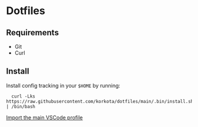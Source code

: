 # Dotfiles

## Requirements

- Git
- Curl

## Install

Install config tracking in your `$HOME` by running:

```shell
  curl -Lks https://raw.githubusercontent.com/korkota/dotfiles/main/.bin/install.sh | /bin/bash
```

[Import the main VSCode profile](https://vscode.dev/profile/github/223de8252c38f253d0a310b04141e920)
